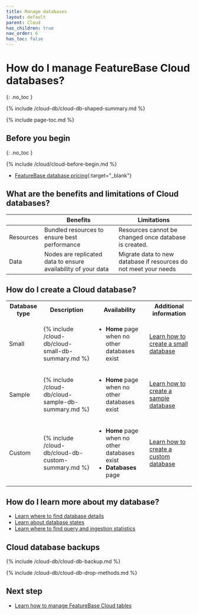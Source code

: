 ```yaml
---
title: Manage databases
layout: default
parent: Cloud
has_children: true
nav_order: 6
has_toc: false
---
```


# How do I manage FeatureBase Cloud databases?
{: .no_toc }

{% include /cloud-db/cloud-db-shaped-summary.md %}

{% include page-toc.md %}

## Before you begin
{: .no_toc }

{% include /cloud/cloud-before-begin.md %}
* [FeatureBase database pricing](https://www.featurebase.com/pricing){:target="_blank"}

## What are the benefits and limitations of Cloud databases?

|  | Benefits | Limitations |
|---|---|---|
| Resources | Bundled resources to ensure best performance | Resources cannot be changed once database is created. |
| Data | Nodes are replicated data to ensure availability of your data | Migrate data to new database if resources do not meet your needs |

## How do I create a Cloud database?

<!--The following is HTML because includes cause issues in markdown tables-->

<table>
  <tr>
    <th>
      Database type
    </th>
    <th>
      Description
    </th>
    <th>
      Availability
    </th>
    <th>
      Additional information
    </th>
  </tr>
  <tr>
    <td>
      <a name="small-db"></a>Small
    </td>
    <td>
      {% include /cloud-db/cloud-small-db-summary.md %}
    </td>
    <td>
      <ul>
        <li><strong>Home</strong> page when no other databases exist</li>
      </ul>
    </td>
    <td>
      <a href="/docs/cloud/cloud-databases/cloud-db-create-small">Learn how to create a small database</a>
    </td>
  </tr>
  <tr>
    <td>
      <a name="sample-db"></a>Sample
    </td>
    <td>
      {% include /cloud-db/cloud-sample-db-summary.md %}
    </td>
    <td>
      <ul>
        <li><strong>Home</strong> page when no other databases exist</li>
      </ul>
    </td>
    <td>
      <a href="/docs/cloud/cloud-databases/cloud-db-create-sample">Learn how to create a sample database</a>
    </td>
  </tr>
  <tr>
    <td>
      Custom
    </td>
    <td>
      {% include /cloud-db/cloud-db-custom-summary.md %}
    </td>
    <td>
      <ul>
        <li><strong>Home</strong> page when no other databases exist</li>
        <li><strong>Databases</strong> page</li>
      </ul>
    </td>
    <td>
      <a href="/docs/cloud/cloud-databases/cloud-db-create-custom">Learn how to create a custom database</a>
    </td>
  </tr>
</table>

## How do I learn more about my database?

* [Learn where to find database details](/docs/cloud/cloud-databases/cloud-db-details)
* [Learn about database states](/docs/cloud/cloud-databases/cloud-db-states)
* [Learn where to find query and ingestion statistics](/docs/cloud/cloud-databases/cloud-db-stats)

## Cloud database backups

{% include /cloud-db/cloud-db-backup.md %}

{% include /cloud-db/cloud-db-drop-methods.md %}

## Next step

* [Learn how to manage FeatureBase Cloud tables](/docs/cloud/cloud-tables/cloud-table-manage)
